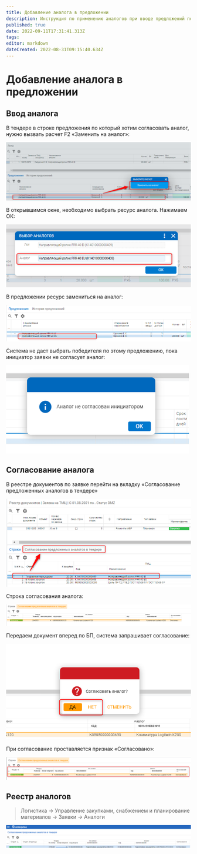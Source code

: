 ```yaml
---
title: Добавление аналога в предложении
description: Инструкция по применению аналогов при вводе предложений по тендеру 
published: true
date: 2022-09-11T17:31:41.313Z
tags: 
editor: markdown
dateCreated: 2022-08-31T09:15:40.634Z
---
```


# Добавление аналога в предложении

## Ввод аналога

В тендере в строке предложения по который хотим согласовать аналог, нужно вызвать расчет F2 «Заменить на аналог»:

![](<../../../assets/0 (12).png>)

В открывшимся окне, необходимо выбрать ресурс аналога. Нажимаем ОК:

![](<../../../assets/1 (111).png>)

В предложении ресурс замениться на аналог:

![](<../../../assets/2 (60).png>)

Система не даст выбрать победителя по этому предложению, пока инициатор заявки не согласует аналог:

![](<../../../assets/3 (45).png>)

## Согласование аналога

В реестре документов по заявке перейти на вкладку «Согласование предложенных аналогов в тендере»

![](<../../../assets/4 (14).png>)

Строка согласования аналога:

![](<../../../assets/5 (54).png>)

Передаем документ вперед по БП, система запрашивает согласование:

![](<../../../assets/6 (58).png>)

При согласование проставляется признак «Согласовано»:

![](<../../../assets/7 (40).png>)

## Реестр аналогов

>Логистика → Управление закупками, снабжением и планирование материалов → Заявки → Аналоги

![](<../../../assets/image (1004).png>)

